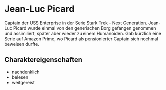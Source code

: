 # Jean-Luc Picard
Captain der USS Enterprise in der Serie Stark Trek - Next Generation.
Jean-Luc Picard wurde einmal von den generischen Borg gefangen genommen und assimiliert, später aber wieder zu einem Humanoiden.
Gab kürzlich eine Serie auf Amazon Prime, wo Picard als pensionierter Captain sich nochmal beweisen durfte.

## 	Charaktereigenschaften
* nachdenklich
* belesen
* weitgereist 